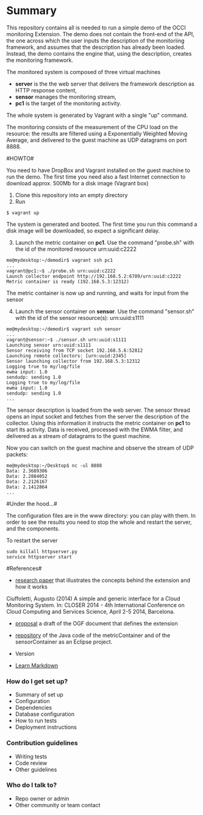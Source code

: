 # Summary #
This repository contains all is needed to run a simple demo of the OCCI monitoring Extension. The demo does not contain the front-end of the API, the one across which the user inputs the description of the monitoriing framework, and assumes that the description has already been loaded. Instead, the demo contains the engine that, using the description, creates the monitoring framework.

The monitored system is composed of three virtual machines

* **server** is the the web server that delivers the framework description as HTTP response content,
* **sensor** manages the monitoring stream, 
* **pc1** is the target of the monitoring activity. 

The whole system is generated by Vagrant with a single "up" command.

The monitoring consists of the measurement of the CPU load on the resource: the results are filtered using a Exponentially Weighted Moving Average, and delivered to the guest machine as UDP datagrams on port 8888.

#HOWTO#

You need to have DropBox and Vagrant installed on the guest machine to run the demo. The first time you need also a fast Internet connection to download approx. 500Mb for a disk image (Vagrant box)

1. Clone this repository into an empty directory
2. Run

```
$ vagrant up
```
The system is generated and booted. The first time you run this command a disk image will be downloaded, so expect a significant delay.

3. Launch the metric container on **pc1**. Use the command "probe.sh" with the id of the monitored resource urn:uuid:c2222

```
me@mydesktop:~/demodir$ vagrant ssh pc1
...
vagrant@pc1:~$ ./probe.sh urn:uuid:c2222
Launch collector endpoint http://192.168.5.2:6789/urn:uuid:c2222
Metric container is ready (192.168.5.3:12312)
```
The metric container is now up and running, and waits for input from the sensor

4. Launch the sensor container on **sensor**. Use the command "sensor.sh" with the id of the sensor resource(s): urn:uuid:s1111

```
me@mydesktop:~/demodir$ vagrant ssh sensor
...
vagrant@sensor:~$ ./sensor.sh urn:uuid:s1111
Launching sensor urn:uuid:s1111
Sensor receiving from TCP socket 192.168.5.6:52812
Launching remote collectors: [urn:uuid:2345]
Sensor launching collector from 192.168.5.3:12312
Logging true to my/log/file
ewma input: 1.0
sendudp: sending 1.0
Logging true to my/log/file
ewma input: 1.0
sendudp: sending 1.0
...
```
The sensor description is loaded from the web server. The sensor thread opens an input socket and fetches from the server the description of the collector. Using this information it instructs the metric container on **pc1** to start its activity. Data is received, processed with the EWMA filter, and delivered as a stream of datagrams to the guest machine.

Now you can switch on the guest machine and observe the stream of UDP packets:
```
me@mydesktop:~/Desktop$ nc -ul 8888
Data: 2.3689306
Data: 2.2884052
Data: 2.2126167
Data: 2.1412864
...
```
#Under the hood...#

The configuration files are in the www directory: you can play with them. In order to see the results you need to stop the whole and restart the server, and the components.

To restart the server 
```
sudo killall httpserver.py
service httpserver start
```

#References#
* [research paper](http://eprints.adm.unipi.it/1913/1/paper.pdf) that illustrates the concepts behind the extension and how it works

Ciuffoletti, Augusto (2014) A simple and generic interface for a Cloud Monitoring System. In: CLOSER 2014 - 4th International Conference on Cloud Computing and Services Science, April 2-5 2014, Barcelona.

* [proposal](http://redmine.ogf.org/projects/occi-wg/repository/show?rev=monitoring) a draft of the OGF document that defines the extension
* [repository](https://bitbucket.org/augusto_ciuffoletti/occi-monitoring) of the Java code of the metricContainer and of the sensorContainer as an Eclipse project.

* Version
* [Learn Markdown](https://bitbucket.org/tutorials/markdowndemo)

### How do I get set up? ###

* Summary of set up
* Configuration
* Dependencies
* Database configuration
* How to run tests
* Deployment instructions

### Contribution guidelines ###

* Writing tests
* Code review
* Other guidelines

### Who do I talk to? ###

* Repo owner or admin
* Other community or team contact